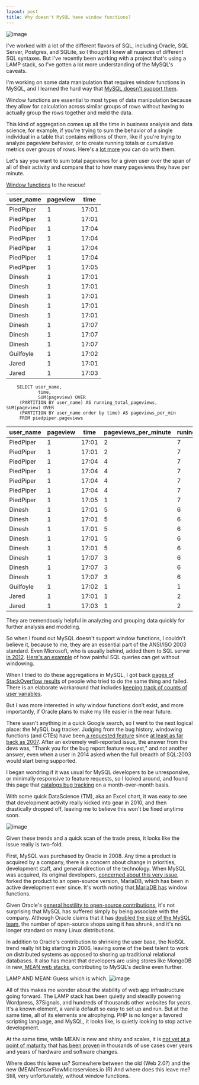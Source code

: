 ```yaml
---
layout: post
title: Why doesn't MySQL have window functions?
---
```


![image](https://cdn.meme.am/instances/500x/52119287.jpg)

I've worked with a lot of the different flavors of SQL, including Oracle, SQL Server, Postgres, and SQLite, so I thought I knew all nuances of different SQL syntaxes. But I've recently been working with a project that's using a  LAMP stack, so I've gotten a lot more understanding of the MySQL's caveats.  

I'm working on some data manipulation that requires window functions in MySQL, and I learned the hard way that [MySQL doesn't support them](http://www.xaprb.com/blog/2013/09/10/features-id-like-in-mysql-windowing-functions/).

Window functions are essential to most types of data manipulation because they allow for calculation across similar groups of rows without having to actually group the rows together and meld the data. 

This kind of aggregation comes up all the time in business analysis and data science, for example, if you're trying to sum the behavior of a single individual in a table that contains millions of them, like if you're trying to analyze pageview behavior,  or to create running totals or cumulative metrics over groups of rows.  Here's a [lot more](https://www.periscopedata.com/blog/window-functions-by-example.html) you can do with them. 

Let's say you want to sum total pageviews for a given user over the span of all of their activity and compare that to how many pageviews they have per minute. 

[Window functions](https://www.postgresql.org/docs/9.1/static/tutorial-window.html) to the rescue!

| user_name | pageview | time  |
|-----------|----------|-------|
| PiedPiper | 1        | 17:01 |
| PiedPiper | 1        | 17:01 |
| PiedPiper | 1        | 17:04 |
| PiedPiper | 1        | 17:04 |
| PiedPiper | 1        | 17:04 |
| PiedPiper | 1        | 17:04 |
| PiedPiper | 1        | 17:05 |
| Dinesh    | 1        | 17:01 |
| Dinesh    | 1        | 17:01 |
| Dinesh    | 1        | 17:01 |
| Dinesh    | 1        | 17:01 |
| Dinesh    | 1        | 17:01 |
| Dinesh    | 1        | 17:07 |
| Dinesh    | 1        | 17:07 |
| Dinesh    | 1        | 17:07 |
| Guilfoyle | 1        | 17:02 |
| Jared     | 1        | 17:01 |
| Jared     | 1        | 17:03 |


		SELECT user_name,
       			time,
       			SUM(pageview) OVER
         (PARTITION BY user_name) AS running_total_pageviews, SUM(pageview) OVER
         (PARTITION BY user_name order by time) AS pageviews_per_min
         FROM piedpiper.pageviews
         
| user_name | pageview | time  | pageviews_per_minute | runing_total_pageviews |
|-----------|----------|-------|----------------------|------------------------|
| PiedPiper | 1        | 17:01 | 2                    | 7                      |
| PiedPiper | 1        | 17:01 | 2                    | 7                      |
| PiedPiper | 1        | 17:04 | 4                    | 7                      |
| PiedPiper | 1        | 17:04 | 4                    | 7                      |
| PiedPiper | 1        | 17:04 | 4                    | 7                      |
| PiedPiper | 1        | 17:04 | 4                    | 7                      |
| PiedPiper | 1        | 17:05 | 1                    | 7                      |
| Dinesh    | 1        | 17:01 | 5                    | 6                      |
| Dinesh    | 1        | 17:01 | 5                    | 6                      |
| Dinesh    | 1        | 17:01 | 5                    | 6                      |
| Dinesh    | 1        | 17:01 | 5                    | 6                      |
| Dinesh    | 1        | 17:01 | 5                    | 6                      |
| Dinesh    | 1        | 17:07 | 3                    | 6                      |
| Dinesh    | 1        | 17:07 | 3                    | 6                      |
| Dinesh    | 1        | 17:07 | 3                    | 6                      |
| Guilfoyle | 1        | 17:02 | 1                    | 1                      |
| Jared     | 1        | 17:01 | 1                    | 2                      |
| Jared     | 1        | 17:03 | 1                    | 2                      |

They are tremendously helpful in analyzing and grouping data quickly for further analysis and modeling. 

So when I found out MySQL doesn't support window functions, I couldn't believe it, because to me, they are an essential part of the ANSI/ISO 2003 standard. Even Microsoft, who is usually behind, added them to SQL server [in 2012](http://sqlmag.com/sql-server-2012/how-use-microsoft-sql-server-2012s-window-functions-part-1).  [Here's an example](https://www.percona.com/live/mysql-conference-2014/sites/default/files/slides/Percona-Windowing-Functions-InfiniDB-PDF.pdf) of how painful SQL queries can get without windowing.  

When I tried to do these aggregations in MySQL, I got back [pages of StackOverflow results](http://dba.stackexchange.com/questions/40130/mysql-and-window-functions) of people who tried to do the same thing and failed. There is an elaborate workaround that includes [keeping track of counts of user variables](http://stackoverflow.com/a/20432371). 

But I was more interested in *why* window functions don't exist, and more importantly, if Oracle plans to make my life easier in the near future. 

There wasn't anything in a quick Google search, so I went to the next logical place: the MySQL bug tracker. Judging from the bug history, windowing functions (and CTEs) have been[ a requested feature](https://bugs.mysql.com/bug.php?id=35893) since [at least as far back as 2007](https://bugs.mysql.com/bug.php?id=28957).  After an extremely well-reported issue, the answer from the devs was, "Thank you for the bug report feature request," and not another answer, even when a user in 2014 asked when the full breadth of SQL:2003 would start being supported. 

I began wondring if it was usual for MySQL developers to be unresponsive, or minimally responsive to feature requests, so I looked around, and found this page that [catalogs bug tracking](https://bugs.mysql.com/tide.php) on a month-over-month basis. 

With some quick DataScience (TM), aka an Excel chart, it was easy to see that development activity really kicked into gear in 2010, and then drastically dropped off, leaving me to believe this won't be fixed anytime soon.  

![image](https://github.com/veekaybee/veekaybee.github.io/blob/master/images/bugs.png)

Given these trends and a quick scan of the trade press, it looks like the issue really is two-fold. 

First, MySQL was purchased by Oracle in 2008. Any time a product is acquired by a company, there is a concern about change in priorities, development staff, and general direction of the technology. When  MySQL was acquired, its original developers, [concerned about this very issue](http://www.computerworld.com.au/article/457551/dead_database_walking_mysql_creator_why_future_belongs_mariadb/),  forked the product to an open-source version, MariaDB, which has been in active development ever since. It's worth noting that[ MariaDB has](https://mariadb.com/kb/en/mariadb/window-functions/) window functions.  

Given Oracle's [general hostility to open-source contributions](https://techcrunch.com/2012/08/18/oracle-makes-more-moves-to-kill-open-source-mysql/), it's not surprising that MySQL has suffered simply by being associate with the company. Although Oracle claims that it has [doubled the size of the MySQL team](http://www.theregister.co.uk/2014/09/30/mysql_openworld_2014_session/), the number of open-source shops using it has shrunk, and it's no longer standard on many Linux distributions. 

In addition to Oracle's contribution to shrinking the user base, the NoSQL trend really hit big starting in 2006, leaving some of the best talent to work on distributed systems as opposed to shoring up traditional relational databases.  It also has meant that developers are using stores like MongoDB in new,[ MEAN web stacks](http://www.infoworld.com/article/2937159/application-development/mean-vs-lamp-your-next-programming-project.html), contributing to MySQL's decline even further. 

LAMP AND MEAN: Guess which is which. 
![image](https://raw.githubusercontent.com/veekaybee/veekaybee.github.io/master/images/lampmean.png)

All of this makes me wonder about the stability of web app infrastructure going forward. The LAMP stack has been quietly and steadily powering Wordpress, 37Signals, and hundreds of thousands other websites for years. It's a known element, a vanilla default so easy to set up and run. But at the same time, all of its elements are atrophying. PHP is no longer a favored scripting language, and MySQL, it looks like, is quietly looking to stop active development. 

At the same time, while MEAN is new and shiny and scales, it is [not yet at a point of maturity](https://rclayton.silvrback.com/means-great-but-then-you-grow-up) that [has been proven](https://www.linkedin.com/pulse/lamp-vs-mean-deciding-right-stack-your-startup-robert-roose) in thousands of use cases over years and years of hardware and software changes. 

Where does this leave us? Somewhere between the old (Web 2.0?) and the new (MEANTensorFlowMicroservices.io (R) And where does this leave me? Still, very unfortunately, without window functions. 






